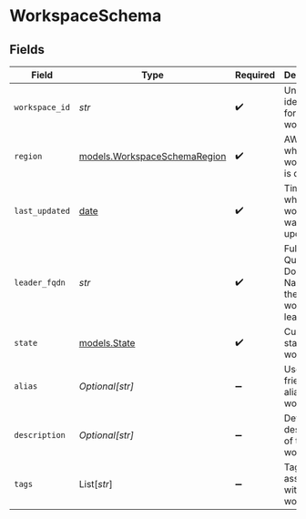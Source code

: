 # WorkspaceSchema


## Fields

| Field                                                                | Type                                                                 | Required                                                             | Description                                                          | Example                                                              |
| -------------------------------------------------------------------- | -------------------------------------------------------------------- | -------------------------------------------------------------------- | -------------------------------------------------------------------- | -------------------------------------------------------------------- |
| `workspace_id`                                                       | *str*                                                                | :heavy_check_mark:                                                   | Unique identifier for the workspace                                  | main                                                                 |
| `region`                                                             | [models.WorkspaceSchemaRegion](../models/workspaceschemaregion.md)   | :heavy_check_mark:                                                   | AWS region where the workspace is deployed                           | us-west-2                                                            |
| `last_updated`                                                       | [date](https://docs.python.org/3/library/datetime.html#date-objects) | :heavy_check_mark:                                                   | Timestamp when the workspace was last updated                        | 2023-01-01T12:00:00Z                                                 |
| `leader_fqdn`                                                        | *str*                                                                | :heavy_check_mark:                                                   | Fully Qualified Domain Name of the workspace leader                  | workspace-leader.example.com                                         |
| `state`                                                              | [models.State](../models/state.md)                                   | :heavy_check_mark:                                                   | Current state of the workspace                                       | Workspace-Active                                                     |
| `alias`                                                              | *Optional[str]*                                                      | :heavy_minus_sign:                                                   | User-friendly alias for the workspace                                | Production Environment                                               |
| `description`                                                        | *Optional[str]*                                                      | :heavy_minus_sign:                                                   | Detailed description of the workspace                                | Main production workspace for customer data processing               |
| `tags`                                                               | List[*str*]                                                          | :heavy_minus_sign:                                                   | Tags associated with the workspace                                   | [<br/>"production",<br/>"customer-data"<br/>]                        |